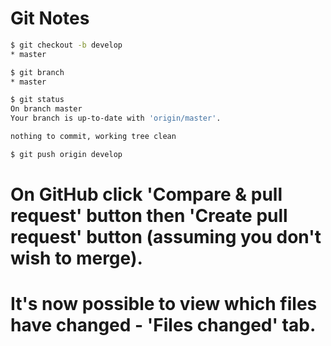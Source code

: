 # Git Notes

```bash
$ git checkout -b develop
* master
```

```bash
$ git branch
* master
```

```bash
$ git status
On branch master
Your branch is up-to-date with 'origin/master'.

nothing to commit, working tree clean
```

```bash
$ git push origin develop
```

# On GitHub click 'Compare & pull request' button then 'Create pull request' button (assuming you don't wish to merge).

# It's now possible to view which files have changed - 'Files changed' tab.